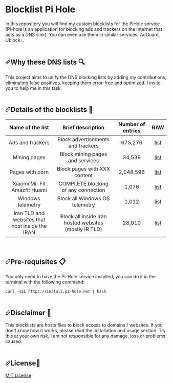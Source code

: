# Blocklist Pi Hole


<p dir="auto">In this repository you will find my custom blocklists for the PiHole service (Pi-hole is an application for blocking ads and trackers on the Internet that acts as a DNS sink). You can even use them in similar services, AdGuard, Ublock...
<br><br></p>
<h2 dir="auto"><a id="user-content-porque-estas-listas-dns-" class="anchor" aria-hidden="true" href="#porque-estas-listas-dns-"><svg class="octicon octicon-link" viewbox="0 0 16 16" version="1.1" width="16" height="16" aria-hidden="true"><path fill-rule="evenodd" d="M7.775 3.275a.75.75 0 001.06 1.06l1.25-1.25a2 2 0 112.83 2.83l-2.5 2.5a2 2 0 01-2.83 0 .75.75 0 00-1.06 1.06 3.5 3.5 0 004.95 0l2.5-2.5a3.5 3.5 0 00-4.95-4.95l-1.25 1.25zm-4.69 9.64a2 2 0 010-2.83l2.5-2.5a2 2 0 012.83 0 .75.75 0 001.06-1.06 3.5 3.5 0 00-4.95 0l-2.5 2.5a3.5 3.5 0 004.95 4.95l1.25-1.25a.75.75 0 00-1.06-1.06l-1.25 1.25a2 2 0 01-2.83 0z"></path></svg></a>Why these DNS lists <g-emoji class="g-emoji" alias="mag" fallback-src="https://github.githubassets.com/images/icons/emoji/unicode/1f50d.png">🔍</g-emoji></h2>
<p dir="auto">This project aims to unify the DNS blocking lists by adding my contributions, eliminating false positives, keeping them error-free and optimized. I invite you to help me in this task.
<br><br></p>
<h2 dir="auto"><a id="user-content-detalles-de-las-listas-de-bloqueo-" class="anchor" aria-hidden="true" href="#detalles-de-las-listas-de-bloqueo-"><svg class="octicon octicon-link" viewbox="0 0 16 16" version="1.1" width="16" height="16" aria-hidden="true"><path fill-rule="evenodd" d="M7.775 3.275a.75.75 0 001.06 1.06l1.25-1.25a2 2 0 112.83 2.83l-2.5 2.5a2 2 0 01-2.83 0 .75.75 0 00-1.06 1.06 3.5 3.5 0 004.95 0l2.5-2.5a3.5 3.5 0 00-4.95-4.95l-1.25 1.25zm-4.69 9.64a2 2 0 010-2.83l2.5-2.5a2 2 0 012.83 0 .75.75 0 001.06-1.06 3.5 3.5 0 00-4.95 0l-2.5 2.5a3.5 3.5 0 004.95 4.95l1.25-1.25a.75.75 0 00-1.06-1.06l-1.25 1.25a2 2 0 01-2.83 0z"></path></svg></a>Details of the blocklists <g-emoji class="g-emoji" alias="book" fallback-src="https://github.githubassets.com/images/icons/emoji/unicode/1f4d6.png">📖</g-emoji></h2>
<table>
<thead>
<tr>
<th align="center">Name of the list</th>
<th align="center">Brief description</th>
<th align="center">Number of entries</th>
<th align="center">RAW</th>
</tr>
</thead>
<tbody>
<tr>
<td align="center">Ads and trackers</td>
<td align="center">Block advertisements and trackers</td>
<td align="center">675,276</td>
<td align="center"><a href="https://raw.githubusercontent.com/AuthorShin/Blocklist_Pi_Hole/master/Ads%20and%20trackers.txt" rel="nofollow">list</a></td>
</tr>
<tr>
<td align="center">Mining pages</td>
<td align="center">Block mining pages and services</td>
<td align="center">34,539</td>
<td align="center"><a href="https://raw.githubusercontent.com/AuthorShin/Blocklist_Pi_Hole/master/Mining%20pages.txt" rel="nofollow">list</a></td>
</tr>
<tr>
<td align="center">Pages with porn</td>
<td align="center">Block pages with XXX content</td>
<td align="center">2,048,596</td>
<td align="center"><a href="https://raw.githubusercontent.com/AuthorShin/Blocklist_Pi_Hole/master/Porn%20pages.txt" rel="nofollow">list</a></td>
</tr>
<tr>
<td align="center">Xiaomi  Mi-Fit  Amazfit  Huami</td>
<td align="center">COMPLETE blocking of any connection</td>
<td align="center">1,076</td>
<td align="center"><a href="https://raw.githubusercontent.com/AuthorShin/Blocklist_Pi_Hole/master/Xiaomi%20Mi-Fit%20Amazfit%20Huami.txt" rel="nofollow">list</a></td>
</tr>
<tr>
<td align="center">Windows telemetry</td>
<td align="center">Block all Windows OS telemetry</td>
<td align="center">1,012</td>
<td align="center"><a href="https://raw.githubusercontent.com/AuthorShin/Blocklist_Pi_Hole/master/Windows%20telemetry.txt" rel="nofollow">list</a></td>
</tr>
<tr>
<td align="center">Iran TLD and websites that host inside the IRAN</td>
<td align="center">Block all inside Iran hosted websites (mostly IR TLD)</td>
<td align="center">28,010</td>
<td align="center"><a href="https://raw.githubusercontent.com/AuthorShin/Blocklist_Pi_Hole/master/IR-domains.txt" rel="nofollow">list</a></td>
</tr>
</tbody>
</table>
<br>
<h2 dir="auto"><a id="user-content-pre-requisitos-" class="anchor" aria-hidden="true" href="#pre-requisitos-"><svg class="octicon octicon-link" viewbox="0 0 16 16" version="1.1" width="16" height="16" aria-hidden="true"><path fill-rule="evenodd" d="M7.775 3.275a.75.75 0 001.06 1.06l1.25-1.25a2 2 0 112.83 2.83l-2.5 2.5a2 2 0 01-2.83 0 .75.75 0 00-1.06 1.06 3.5 3.5 0 004.95 0l2.5-2.5a3.5 3.5 0 00-4.95-4.95l-1.25 1.25zm-4.69 9.64a2 2 0 010-2.83l2.5-2.5a2 2 0 012.83 0 .75.75 0 001.06-1.06 3.5 3.5 0 00-4.95 0l-2.5 2.5a3.5 3.5 0 004.95 4.95l1.25-1.25a.75.75 0 00-1.06-1.06l-1.25 1.25a2 2 0 01-2.83 0z"></path></svg></a>Pre-requisites <g-emoji class="g-emoji" alias="clipboard" fallback-src="https://github.githubassets.com/images/icons/emoji/unicode/1f4cb.png">📋</g-emoji></h2>
<p dir="auto">You only need to have the Pi-Hole service installed, you can do it in the terminal with the following command:</p>
<p dir="auto"><code>curl -sSL https://install.pi-hole.net | bash</code>
<br><br></p>
<h2 dir="auto"><a id="user-content-descargo-de-responsabilidad-" class="anchor" aria-hidden="true" href="#descargo-de-responsabilidad-"><svg class="octicon octicon-link" viewbox="0 0 16 16" version="1.1" width="16" height="16" aria-hidden="true"><path fill-rule="evenodd" d="M7.775 3.275a.75.75 0 001.06 1.06l1.25-1.25a2 2 0 112.83 2.83l-2.5 2.5a2 2 0 01-2.83 0 .75.75 0 00-1.06 1.06 3.5 3.5 0 004.95 0l2.5-2.5a3.5 3.5 0 00-4.95-4.95l-1.25 1.25zm-4.69 9.64a2 2 0 010-2.83l2.5-2.5a2 2 0 012.83 0 .75.75 0 001.06-1.06 3.5 3.5 0 00-4.95 0l-2.5 2.5a3.5 3.5 0 004.95 4.95l1.25-1.25a.75.75 0 00-1.06-1.06l-1.25 1.25a2 2 0 01-2.83 0z"></path></svg></a>Disclaimer <g-emoji class="g-emoji" alias="rotating_light" fallback-src="https://github.githubassets.com/images/icons/emoji/unicode/1f6a8.png">🚨</g-emoji></h2>
<p dir="auto">This blocklists are hosts files to block access to domains / websites. If you don't know how it works, please read the installation and usage section. Try this at your own risk, I am not responsible for any damage, loss or problems caused.
<br><br></p>
<h2 dir="auto"><a id="user-content-licencia-" class="anchor" aria-hidden="true" href="#licencia-"><svg class="octicon octicon-link" viewbox="0 0 16 16" version="1.1" width="16" height="16" aria-hidden="true"><path fill-rule="evenodd" d="M7.775 3.275a.75.75 0 001.06 1.06l1.25-1.25a2 2 0 112.83 2.83l-2.5 2.5a2 2 0 01-2.83 0 .75.75 0 00-1.06 1.06 3.5 3.5 0 004.95 0l2.5-2.5a3.5 3.5 0 00-4.95-4.95l-1.25 1.25zm-4.69 9.64a2 2 0 010-2.83l2.5-2.5a2 2 0 012.83 0 .75.75 0 001.06-1.06 3.5 3.5 0 00-4.95 0l-2.5 2.5a3.5 3.5 0 004.95 4.95l1.25-1.25a.75.75 0 00-1.06-1.06l-1.25 1.25a2 2 0 01-2.83 0z"></path></svg></a>License<g-emoji class="g-emoji" alias="page_facing_up" fallback-src="https://github.githubassets.com/images/icons/emoji/unicode/1f4c4.png">📄</g-emoji></h2>
  <div class="mt-2">
    <a href="https://github.com/AuthorShin/Blocklist_Pi_Hole/blob/master/LICENSE" class="Link--muted">
     MIT License
    </a>
  </div>
</article>
